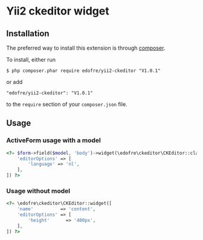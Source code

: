 # Yii2 ckeditor widget

## Installation

The preferred way to install this extension is through [composer](http://getcomposer.org/download/).

To install, either run

```
$ php composer.phar require edofre/yii2-ckeditor "V1.0.1"
```

or add

```
"edofre/yii2-ckeditor": "V1.0.1"
```

to the ```require``` section of your `composer.json` file.

## Usage

### ActiveForm usage with a model

```php
<?= $form->field($model, 'body')->widget(\edofre\ckeditor\CKEditor::className(), [
    'editorOptions' => [
        'language' => 'nl',
    ],
]) ?>
```

### Usage without model

```php
<?= \edofre\ckeditor\CKEditor::widget([
    'name'          => 'content',
    'editorOptions' => [
        'height'      => '400px',
    ],
]) ?>
```